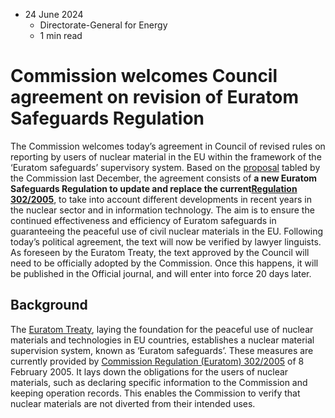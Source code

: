 * 24 June 2024
  * Directorate-General for Energy
  * 1 min read


# Commission welcomes Council agreement on revision of Euratom Safeguards Regulation
The Commission welcomes today’s agreement in Council of revised rules on reporting by users of nuclear material in the EU within the framework of the ‘Euratom safeguards’ supervisory system. Based on the [proposal](https://eur-lex.europa.eu/legal-content/EN/TXT/?uri=COM%3A2023%3A793%3AFIN&qid=1703154599218) tabled by the Commission last December, the agreement consists of **a new Euratom Safeguards Regulation to update and replace the current**[**Regulation 302/2005**](https://eur-lex.europa.eu/legal-content/EN/TXT/?uri=CELEX%3A02005R0302-20130701), to take into account different developments in recent years in the nuclear sector and in information technology. The aim is to ensure the continued effectiveness and efficiency of Euratom safeguards in guaranteeing the peaceful use of civil nuclear materials in the EU.
Following today’s political agreement, the text will now be verified by lawyer linguists. As foreseen by the Euratom Treaty, the text approved by the Council will need to be officially adopted by the Commission. Once this happens, it will be published in the Official journal, and will enter into force 20 days later.
## Background
The [Euratom Treaty](https://eur-lex.europa.eu/EN/legal-content/summary/treaty-on-the-european-atomic-energy-community-euratom.html), laying the foundation for the peaceful use of nuclear materials and technologies in EU countries, establishes a nuclear material supervision system, known as ‘Euratom safeguards’.
These measures are currently provided by [Commission Regulation (Euratom) 302/2005](https://eur-lex.europa.eu/legal-content/EN/TXT/?uri=CELEX%3A02005R0302-20130701) of 8 February 2005. It lays down the obligations for the users of nuclear materials, such as declaring specific information to the Commission and keeping operation records. This enables the Commission to verify that nuclear materials are not diverted from their intended uses.
#
